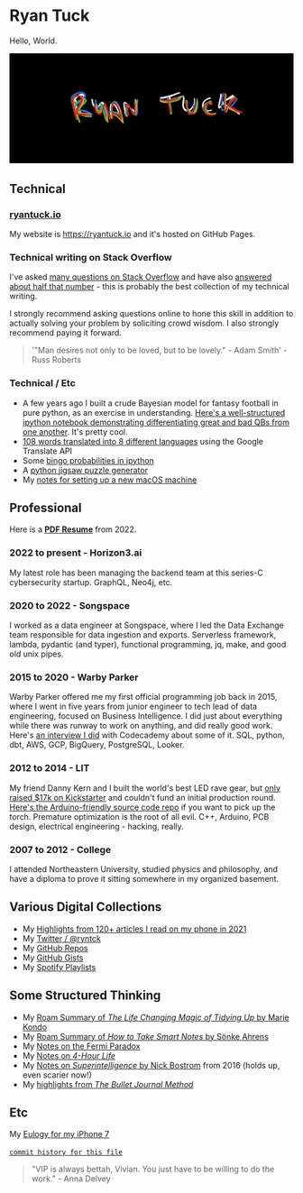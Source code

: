 # Ryan Tuck

Hello, World. 

![](103A02EE-52E5-4A2A-B71D-667558529965.jpeg)

## Technical

### [ryantuck.io](https://ryantuck.io)

My website is https://ryantuck.io and it's hosted on GitHub Pages.

### Technical writing on Stack Overflow

I've asked [many questions on Stack Overflow](https://stackoverflow.com/users/1700270/ryantuck?tab=questions) and have also [answered about half that number](https://stackoverflow.com/users/1700270/ryantuck?tab=answers) - this is probably the best collection of my technical writing. 

I strongly recommend asking questions online to hone this skill in addition to actually solving your problem by soliciting crowd wisdom. I also strongly recommend paying it forward. 

> '"Man desires not only to be loved, but to be lovely." - Adam Smith' - Russ Roberts

### Technical / Etc

- A few years ago I built a crude Bayesian model for fantasy football in pure python, as an exercise in understanding. [Here's a well-structured ipython notebook demonstrating differentiating great and bad QBs from one another](https://github.com/ryantuck/lombardi/blob/master/bayes_qb_tds.ipynb). It's pretty cool.
- [108 words translated into 8 different languages](https://github.com/ryantuck/translate-words/blob/master/output.csv) using the Google Translate API
- Some [bingo probabilities in ipython](https://github.com/ryantuck/bingo/blob/master/scratch.ipynb)
- A [python jigsaw puzzle generator](https://github.com/ryantuck/puzz)
- My [notes for setting up a new macOS machine](https://gist.github.com/ryantuck/73b8df1b2aa728af01bc47ac364a205a)

## Professional

Here is a [**PDF Resume**](resume-2022.pdf) from 2022.

### 2022 to present - Horizon3.ai

My latest role has been managing the backend team at this series-C cybersecurity startup. GraphQL, Neo4j, etc.

### 2020 to 2022 - Songspace

I worked as a data engineer at Songspace, where I led the Data Exchange team responsible for data ingestion and exports. Serverless framework, lambda, pydantic (and typer), functional programming, jq, make, and good old unix pipes.

### 2015 to 2020 - Warby Parker

Warby Parker offered me my first official programming job back in 2015, where I went in five years from junior engineer to tech lead of data engineering, focused on Business Intelligence. I did just about everything while there was runway to work on anything, and did really good work. Here's [an interview I did](https://www.codecademy.com/resources/blog/data-engineer-warby-parker/) with Codecademy about some of it. SQL, python, dbt, AWS, GCP, BigQuery, PostgreSQL, Looker.

### 2012 to 2014 - LIT

My friend Danny Kern and I built the world's best LED rave gear, but [only raised $17k on Kickstarter](https://www.kickstarter.com/projects/litlitlit/halo-rave-gear-revolutionized) and couldn't fund an initial production round. [Here's the Arduino-friendly source code repo](https://github.com/ryantuck/lit-halo) if you want to pick up the torch. Premature optimization is the root of all evil. C++, Arduino, PCB design, electrical engineering - hacking, really.

### 2007 to 2012 - College

I attended Northeastern University, studied physics and philosophy, and have a diploma to prove it sitting somewhere in my organized basement.


## Various Digital Collections

- My [Highlights from 120+ articles I read on my phone in 2021](https://roamresearch.com/#/app/tuck/page/nk6SpiSVo)
- My [Twitter / @ryntck](https://twitter.com/ryntck)
- My [GitHub Repos](https://github.com/ryantuck?tab=repositories)
- My [GitHub Gists](https://gist.github.com/ryantuck)
- My [Spotify Playlists](playlists.md)

## Some Structured Thinking

- My [Roam Summary of _The Life Changing Magic of Tidying Up_ by Marie Kondo](https://roamresearch.com/#/app/tuck/page/3TcMmIyPF)
- My [Roam Summary of _How to Take Smart Notes_ by Sönke Ahrens](https://roamresearch.com/#/app/tuck/page/yy7oqb4so)
- My [Notes on the Fermi Paradox](https://gist.github.com/ryantuck/a82d7344619644f61978d4eba7ce7c8b)
- My [Notes on _4-Hour Life_](https://roamresearch.com/#/app/tuck/page/tBiEf8Ghq)
- My [Notes on _Superintelligence_ by Nick Bostrom](https://gist.github.com/ryantuck/a6b4b0303eddb3bd250ee97f2bde7f9d) from 2016 (holds up, even scarier now!)
- My [highlights from _The Bullet Journal Method_](notes-bullet-journal.md)

## Etc

My [Eulogy for my iPhone 7](https://roamresearch.com/#/app/tuck/page/zlTpqAgmh)

[`commit history for this file`](https://github.com/ryantuck/ryantuck/commits/master/README.md)

> "VIP is always bettah, Vivian. You just have to be willing to do the work." - Anna Delvey
